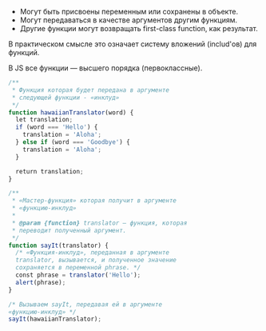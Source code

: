 - Могут быть присвоены переменным или сохранены в объекте.
- Могут передаваться в качестве аргументов другим функциям.
- Другие функции могут возвращать first-class function, как результат.

В практическом смысле это означает систему вложений (includ'ов) для функций.

В JS все функции — высшего порядка (первоклассные).

```js
/**
 * Функция которая будет передана в аргументе
 * следующей функции - «инклуд»
 */
function hawaiianTranslator(word) {
  let translation;
  if (word === 'Hello') {
    translation = 'Aloha';
  } else if (word === 'Goodbye') {
    translation = 'Aloha';
  }

  return translation;
}

/**
 * «Мастер-функция» которая получит в аргументе
 * «функцию-инклуд»
 *
 * @param {function} translator — функция, которая
 * переводит полученный аргумент.
 */
function sayIt(translator) {
  /* «Функция-инклуд», переданная в аргументе
  translator, вызывается, и полученное значение
  сохраняется в переменной phrase. */
  const phrase = translator('Hello');
  alert(phrase);
}

/* Вызываем sayIt, передавая ей в аргументе
«функцию-инклуд» */
sayIt(hawaiianTranslator);
```
